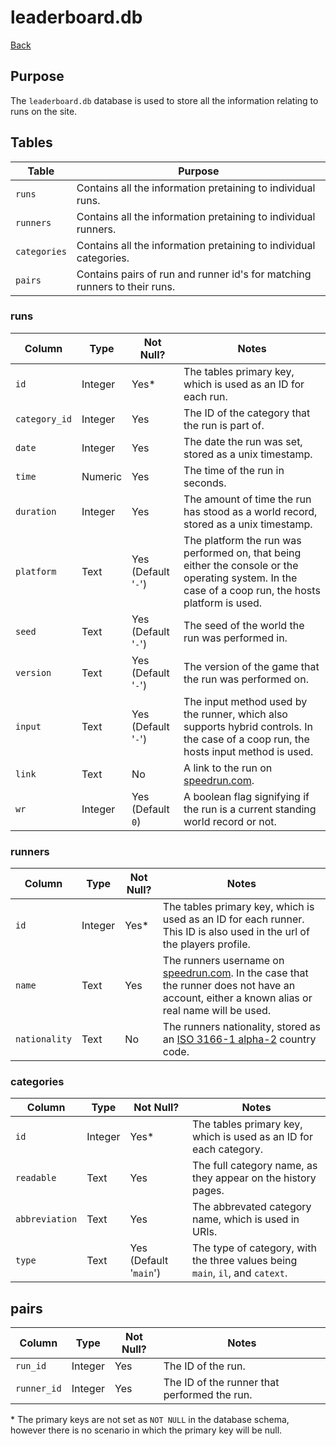 # leaderboard.db

[Back](../README.md)

## Purpose

The `leaderboard.db` database is used to store all the information relating to runs on the site.

## Tables

| Table        | Purpose                                                                   |
| ------------ | ------------------------------------------------------------------------- |
| `runs`       | Contains all the information pretaining to individual runs.               |
| `runners`    | Contains all the information pretaining to individual runners.            |
| `categories` | Contains all the information pretaining to individual categories.         |
| `pairs`      | Contains pairs of run and runner id's for matching runners to their runs. |

### runs

| Column        | Type    | Not Null?           | Notes                                                                                                                                                |
| ------------- | ------- | ------------------- | ---------------------------------------------------------------------------------------------------------------------------------------------------- |
| `id`          | Integer | Yes*                | The tables primary key, which is used as an ID for each run.                                                                                         |
| `category_id` | Integer | Yes                 | The ID of the category that the run is part of.                                                                                                      |
| `date`        | Integer | Yes                 | The date the run was set, stored as a unix timestamp.                                                                                                |
| `time`        | Numeric | Yes                 | The time of the run in seconds.                                                                                                                      |
| `duration`    | Integer | Yes                 | The amount of time the run has stood as a world record, stored as a unix timestamp.                                                                  |
| `platform`    | Text    | Yes (Default '`-`') | The platform the run was performed on, that being either the console or the operating system. In the case of a coop run, the hosts platform is used. |
| `seed`        | Text    | Yes (Default '`-`') | The seed of the world the run was performed in.                                                                                                      |
| `version`     | Text    | Yes (Default '`-`') | The version of the game that the run was performed on.                                                                                               |
| `input`       | Text    | Yes (Default '`-`') | The input method used by the runner, which also supports hybrid controls. In the case of a coop run, the hosts input method is used.                 |
| `link`        | Text    | No                  | A link to the run on [speedrun.com](https://www.speedrun.com).                                                                                                                    |
| `wr`          | Integer | Yes (Default `0`)   | A boolean flag signifying if the run is a current standing world record or not.                                                                      |

### runners

| Column        | Type    | Not Null? | Notes                                                                                                                                                                   |
| ------------- | ------- | --------- | ----------------------------------------------------------------------------------------------------------------------------------------------------------------------- |
| `id`          | Integer | Yes*      | The tables primary key, which is used as an ID for each runner. This ID is also used in the url of the players profile.                                                 |
| `name`        | Text    | Yes       | The runners username on [speedrun.com](https://www.speedrun.com). In the case that the runner does not have an account, either a known alias or real name will be used. |
| `nationality` | Text    | No        | The runners nationality, stored as an [ISO 3166-1 alpha-2](https://en.wikipedia.org/wiki/ISO_3166-1_alpha-2) country code.                                              |

### categories

| Column         | Type    | Not Null?              | Notes                                                                         |
| -------------- | ------- | ---------------------- | ----------------------------------------------------------------------------- |
| `id`           | Integer | Yes*                   | The tables primary key, which is used as an ID for each category.             |
| `readable`     | Text    | Yes                    | The full category name, as they appear on the history pages.                  |
| `abbreviation` | Text    | Yes                    | The abbrevated category name, which is used in URIs.                          |
| `type`         | Text    | Yes (Default '`main`') | The type of category, with the three values being `main`, `il`, and `catext`. |

## pairs

| Column      | Type    | Not Null? | Notes                                        |
| ----------- | ------- | --------- | -------------------------------------------- |
| `run_id`    | Integer | Yes       | The ID of the run.                           |
| `runner_id` | Integer | Yes       | The ID of the runner that performed the run. |

\* The primary keys are not set as `NOT NULL` in the database schema, however there is no scenario in which the primary key will be null.

